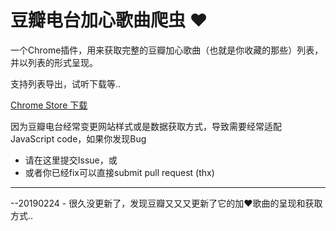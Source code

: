 # 豆瓣电台加心歌曲爬虫 ❤

一个Chrome插件，用来获取完整的豆瓣加心歌曲（也就是你收藏的那些）列表，并以列表的形式呈现。

支持列表导出，试听下载等..

[Chrome Store 下载](https://chrome.google.com/webstore/detail/%E8%B1%86%E7%93%A3%E7%94%B5%E5%8F%B0%E7%88%AC%E8%99%AB%EF%BC%88%E5%8A%A0%E6%98%9F%E6%AD%8C%E6%9B%B2%E5%88%97%E8%A1%A8%E5%AF%BC%E5%87%BA%EF%BC%89/biegmkgmmglpkeapmlkfpbihllbplaef?hl=zh-CN)

因为豆瓣电台经常变更网站样式或是数据获取方式，导致需要经常适配JavaScript code，如果你发现Bug
* 请在这里提交Issue，或
* 或者你已经fix可以直接submit pull request (thx)

---
--20190224 - 很久没更新了，发现豆瓣又又又更新了它的加❤歌曲的呈现和获取方式..



